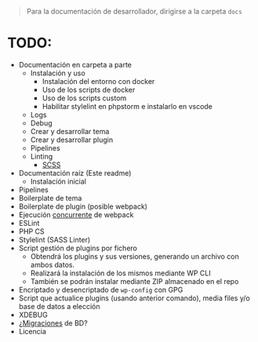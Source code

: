 > Para la documentación de desarrollador, dirigirse a la carpeta `docs`

# TODO:
- Documentación en carpeta a parte
  - Instalación y uso
    - Instalación del entorno con docker
    - Uso de los scripts de docker
    - Uso de los scripts custom
    - Habilitar stylelint en phpstorm e instalarlo en vscode
  - Logs
  - Debug
  - Crear y desarrollar tema
  - Crear y desarrollar plugin
  - Pipelines
  - Linting
    - [SCSS](https://stylelint.io/user-guide/rules/list/)
- Documentación raíz (Este readme)
  - Instalación inicial
- Pipelines
- Boilerplate de tema
- Boilerplate de plugin (posible webpack)
- Ejecución [concurrente](https://www.npmjs.com/package/concurrently) de webpack
- ESLint
- PHP CS
- Stylelint (SASS Linter)
- Script gestión de plugins por fichero
  - Obtendrá los plugins y sus versiones, generando un archivo con ambos datos.
  - Realizará la instalación de los mismos mediante WP CLI
  - También se podrán instalar mediante ZIP almacenado en el repo
- Encriptado y desencriptado de `wp-config` con GPG 
- Script que actualice plugins (usando anterior comando), media files y/o base de datos a elección
- XDEBUG
- ¿[Migraciones](https://github.com/cakephp/phinx) de BD?
- Licencia
